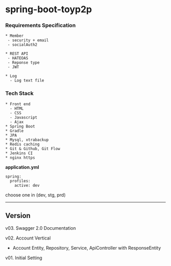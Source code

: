 # spring-boot-toyp2p


### Requirements Specification

```
* Member 
 - security + email
 - socialAuth2

* REST API 
 - HATEOAS
 - Reponse type
 - JWT 

* Log
  - Log text file
```

### Tech Stack

```
* Front end
  - HTML
  - CSS
  - Javascript
  - Ajax
* Spring Boot
* Gradle
* JPA
* Mysql, xtrabackup
* Redis caching
* Git & Github, Git Flow
* Jenkins CI
* nginx https
```


**application.yml**

```
spring:
  profiles:
    active: dev
```
choose one in (dev, stg, prd)

---

## Version

v03. Swagger 2.0 Documentation

v02. Account Vertical

- Account Entity, Repository, Service, ApiController with ResponseEntity

v01. Initial Setting